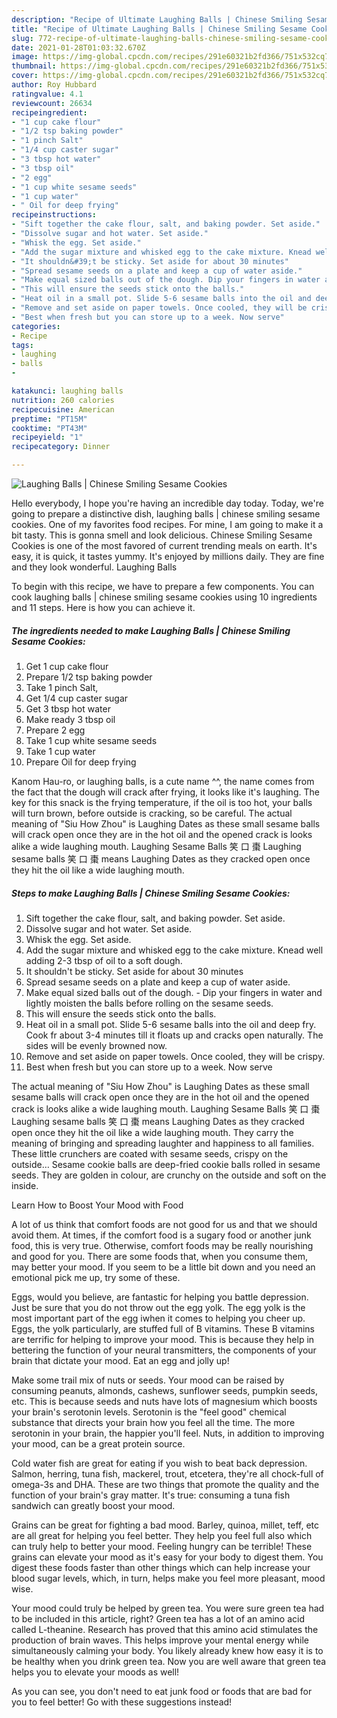 ```yaml
---
description: "Recipe of Ultimate Laughing Balls | Chinese Smiling Sesame Cookies"
title: "Recipe of Ultimate Laughing Balls | Chinese Smiling Sesame Cookies"
slug: 772-recipe-of-ultimate-laughing-balls-chinese-smiling-sesame-cookies
date: 2021-01-28T01:03:32.670Z
image: https://img-global.cpcdn.com/recipes/291e60321b2fd366/751x532cq70/laughing-balls-chinese-smiling-sesame-cookies-recipe-main-photo.jpg
thumbnail: https://img-global.cpcdn.com/recipes/291e60321b2fd366/751x532cq70/laughing-balls-chinese-smiling-sesame-cookies-recipe-main-photo.jpg
cover: https://img-global.cpcdn.com/recipes/291e60321b2fd366/751x532cq70/laughing-balls-chinese-smiling-sesame-cookies-recipe-main-photo.jpg
author: Roy Hubbard
ratingvalue: 4.1
reviewcount: 26634
recipeingredient:
- "1 cup cake flour"
- "1/2 tsp baking powder"
- "1 pinch Salt"
- "1/4 cup caster sugar"
- "3 tbsp hot water"
- "3 tbsp oil"
- "2 egg"
- "1 cup white sesame seeds"
- "1 cup water"
- " Oil for deep frying"
recipeinstructions:
- "Sift together the cake flour, salt, and baking powder. Set aside."
- "Dissolve sugar and hot water. Set aside."
- "Whisk the egg. Set aside."
- "Add the sugar mixture and whisked egg to the cake mixture. Knead well adding 2-3 tbsp of oil to a soft dough."
- "It shouldn&#39;t be sticky. Set aside for about 30 minutes"
- "Spread sesame seeds on a plate and keep a cup of water aside."
- "Make equal sized balls out of the dough. Dip your fingers in water and lightly moisten the balls before rolling on the sesame seeds."
- "This will ensure the seeds stick onto the balls."
- "Heat oil in a small pot. Slide 5-6 sesame balls into the oil and deep fry. Cook fr about 3-4 minutes till it floats up and cracks open naturally. The sides will be evenly browned now."
- "Remove and set aside on paper towels. Once cooled, they will be crispy."
- "Best when fresh but you can store up to a week. Now serve"
categories:
- Recipe
tags:
- laughing
- balls
- 

katakunci: laughing balls  
nutrition: 260 calories
recipecuisine: American
preptime: "PT15M"
cooktime: "PT43M"
recipeyield: "1"
recipecategory: Dinner

---
```



![Laughing Balls | Chinese Smiling Sesame Cookies](https://img-global.cpcdn.com/recipes/291e60321b2fd366/751x532cq70/laughing-balls-chinese-smiling-sesame-cookies-recipe-main-photo.jpg)

Hello everybody, I hope you're having an incredible day today. Today, we're going to prepare a distinctive dish, laughing balls | chinese smiling sesame cookies. One of my favorites food recipes. For mine, I am going to make it a bit tasty. This is gonna smell and look delicious.
 Chinese Smiling Sesame Cookies is one of the most favored of current trending meals on earth. It's easy, it is quick, it tastes yummy. It's enjoyed by millions daily. They are fine and they look wonderful. Laughing Balls 


To begin with this recipe, we have to prepare a few components. You can cook laughing balls | chinese smiling sesame cookies using 10 ingredients and 11 steps. Here is how you can achieve it.

<!--inarticleads1-->

##### The ingredients needed to make Laughing Balls | Chinese Smiling Sesame Cookies:

1. Get 1 cup cake flour
1. Prepare 1/2 tsp baking powder
1. Take 1 pinch Salt,
1. Get 1/4 cup caster sugar
1. Get 3 tbsp hot water
1. Make ready 3 tbsp oil
1. Prepare 2 egg
1. Take 1 cup white sesame seeds
1. Take 1 cup water
1. Prepare  Oil for deep frying


Kanom Hau-ro, or laughing balls, is a cute name ^^, the name comes from the fact that the dough will crack after frying, it looks like it&#39;s laughing. The key for this snack is the frying temperature, if the oil is too hot, your balls will turn brown, before outside is cracking, so be careful. The actual meaning of &#34;Siu How Zhou&#34; is Laughing Dates as these small sesame balls will crack open once they are in the hot oil and the opened crack is looks alike a wide laughing mouth. Laughing Sesame Balls 笑 口 棗 Laughing sesame balls 笑 口 棗 means Laughing Dates as they cracked open once they hit the oil like a wide laughing mouth. 

<!--inarticleads2-->

##### Steps to make Laughing Balls | Chinese Smiling Sesame Cookies:

1. Sift together the cake flour, salt, and baking powder. Set aside.
1. Dissolve sugar and hot water. Set aside.
1. Whisk the egg. Set aside.
1. Add the sugar mixture and whisked egg to the cake mixture. Knead well adding 2-3 tbsp of oil to a soft dough.
1. It shouldn&#39;t be sticky. Set aside for about 30 minutes
1. Spread sesame seeds on a plate and keep a cup of water aside.
1. Make equal sized balls out of the dough. - Dip your fingers in water and lightly moisten the balls before rolling on the sesame seeds.
1. This will ensure the seeds stick onto the balls.
1. Heat oil in a small pot. Slide 5-6 sesame balls into the oil and deep fry. Cook fr about 3-4 minutes till it floats up and cracks open naturally. The sides will be evenly browned now.
1. Remove and set aside on paper towels. Once cooled, they will be crispy.
1. Best when fresh but you can store up to a week. Now serve


The actual meaning of &#34;Siu How Zhou&#34; is Laughing Dates as these small sesame balls will crack open once they are in the hot oil and the opened crack is looks alike a wide laughing mouth. Laughing Sesame Balls 笑 口 棗 Laughing sesame balls 笑 口 棗 means Laughing Dates as they cracked open once they hit the oil like a wide laughing mouth. They carry the meaning of bringing and spreading laughter and happiness to all families. These little crunchers are coated with sesame seeds, crispy on the outside… Sesame cookie balls are deep-fried cookie balls rolled in sesame seeds. They are golden in colour, are crunchy on the outside and soft on the inside. 

Learn How to Boost Your Mood with Food


A lot of us think that comfort foods are not good for us and that we should avoid them. At times, if the comfort food is a sugary food or another junk food, this is very true. Otherwise, comfort foods may be really nourishing and good for you. There are some foods that, when you consume them, may better your mood. If you seem to be a little bit down and you need an emotional pick me up, try some of these.

Eggs, would you believe, are fantastic for helping you battle depression. Just be sure that you do not throw out the egg yolk. The egg yolk is the most important part of the egg iwhen it comes to helping you cheer up. Eggs, the yolk particularly, are stuffed full of B vitamins. These B vitamins are terrific for helping to improve your mood. This is because they help in bettering the function of your neural transmitters, the components of your brain that dictate your mood. Eat an egg and jolly up!

Make some trail mix of nuts or seeds. Your mood can be raised by consuming peanuts, almonds, cashews, sunflower seeds, pumpkin seeds, etc. This is because seeds and nuts have lots of magnesium which boosts your brain's serotonin levels. Serotonin is the "feel good" chemical substance that directs your brain how you feel all the time. The more serotonin in your brain, the happier you'll feel. Nuts, in addition to improving your mood, can be a great protein source.

Cold water fish are great for eating if you wish to beat back depression. Salmon, herring, tuna fish, mackerel, trout, etcetera, they're all chock-full of omega-3s and DHA. These are two things that promote the quality and the function of your brain's gray matter. It's true: consuming a tuna fish sandwich can greatly boost your mood. 

Grains can be great for fighting a bad mood. Barley, quinoa, millet, teff, etc are all great for helping you feel better. They help you feel full also which can truly help to better your mood. Feeling hungry can be terrible! These grains can elevate your mood as it's easy for your body to digest them. You digest these foods faster than other things which can help increase your blood sugar levels, which, in turn, helps make you feel more pleasant, mood wise.

Your mood could truly be helped by green tea. You were sure green tea had to be included in this article, right? Green tea has a lot of an amino acid called L-theanine. Research has proved that this amino acid stimulates the production of brain waves. This helps improve your mental energy while simultaneously calming your body. You likely already knew how easy it is to be healthy when you drink green tea. Now you are well aware that green tea helps you to elevate your moods as well!

As you can see, you don't need to eat junk food or foods that are bad for you to feel better! Go  with  these suggestions  instead!

